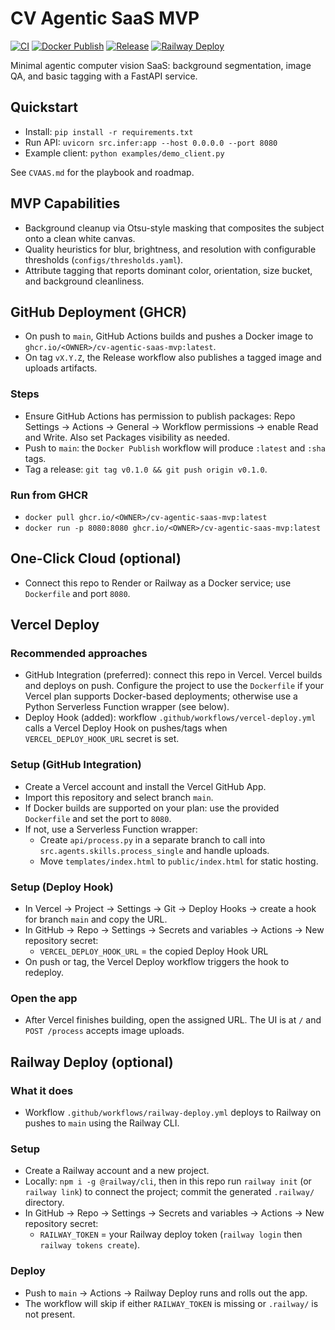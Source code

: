 # CV Agentic SaaS MVP

[![CI](https://github.com/Anandharajan/cv-agentic-saas-mvp/actions/workflows/ci.yml/badge.svg)](https://github.com/Anandharajan/cv-agentic-saas-mvp/actions/workflows/ci.yml)
[![Docker Publish](https://github.com/Anandharajan/cv-agentic-saas-mvp/actions/workflows/docker-publish.yml/badge.svg)](https://github.com/Anandharajan/cv-agentic-saas-mvp/actions/workflows/docker-publish.yml)
[![Release](https://github.com/Anandharajan/cv-agentic-saas-mvp/actions/workflows/release.yml/badge.svg)](https://github.com/Anandharajan/cv-agentic-saas-mvp/actions/workflows/release.yml)
[![Railway Deploy](https://github.com/Anandharajan/cv-agentic-saas-mvp/actions/workflows/railway-deploy.yml/badge.svg)](https://github.com/Anandharajan/cv-agentic-saas-mvp/actions/workflows/railway-deploy.yml)

Minimal agentic computer vision SaaS: background segmentation, image QA, and basic tagging with a FastAPI service.

## Quickstart

- Install: `pip install -r requirements.txt`
- Run API: `uvicorn src.infer:app --host 0.0.0.0 --port 8080`
- Example client: `python examples/demo_client.py`

See `CVAAS.md` for the playbook and roadmap.

## MVP Capabilities
- Background cleanup via Otsu-style masking that composites the subject onto a clean white canvas.
- Quality heuristics for blur, brightness, and resolution with configurable thresholds (`configs/thresholds.yaml`).
- Attribute tagging that reports dominant color, orientation, size bucket, and background cleanliness.


## GitHub Deployment (GHCR)

- On push to `main`, GitHub Actions builds and pushes a Docker image to `ghcr.io/<OWNER>/cv-agentic-saas-mvp:latest`.
- On tag `vX.Y.Z`, the Release workflow also publishes a tagged image and uploads artifacts.

### Steps

- Ensure GitHub Actions has permission to publish packages: Repo Settings -> Actions -> General -> Workflow permissions -> enable Read and Write. Also set Packages visibility as needed.
- Push to `main`: the `Docker Publish` workflow will produce `:latest` and `:sha` tags.
- Tag a release: `git tag v0.1.0 && git push origin v0.1.0`.

### Run from GHCR

- `docker pull ghcr.io/<OWNER>/cv-agentic-saas-mvp:latest`
- `docker run -p 8080:8080 ghcr.io/<OWNER>/cv-agentic-saas-mvp:latest`

## One-Click Cloud (optional)

- Connect this repo to Render or Railway as a Docker service; use `Dockerfile` and port `8080`.

## Vercel Deploy

### Recommended approaches

- GitHub Integration (preferred): connect this repo in Vercel. Vercel builds and deploys on push. Configure the project to use the `Dockerfile` if your Vercel plan supports Docker-based deployments; otherwise use a Python Serverless Function wrapper (see below).
- Deploy Hook (added): workflow `.github/workflows/vercel-deploy.yml` calls a Vercel Deploy Hook on pushes/tags when `VERCEL_DEPLOY_HOOK_URL` secret is set.

### Setup (GitHub Integration)

- Create a Vercel account and install the Vercel GitHub App.
- Import this repository and select branch `main`.
- If Docker builds are supported on your plan: use the provided `Dockerfile` and set the port to `8080`.
- If not, use a Serverless Function wrapper:
  - Create `api/process.py` in a separate branch to call into `src.agents.skills.process_single` and handle uploads.
  - Move `templates/index.html` to `public/index.html` for static hosting.

### Setup (Deploy Hook)

- In Vercel -> Project -> Settings -> Git -> Deploy Hooks -> create a hook for branch `main` and copy the URL.
- In GitHub -> Repo -> Settings -> Secrets and variables -> Actions -> New repository secret:
  - `VERCEL_DEPLOY_HOOK_URL` = the copied Deploy Hook URL
- On push or tag, the Vercel Deploy workflow triggers the hook to redeploy.

### Open the app

- After Vercel finishes building, open the assigned URL. The UI is at `/` and `POST /process` accepts image uploads.

## Railway Deploy (optional)

### What it does

- Workflow `.github/workflows/railway-deploy.yml` deploys to Railway on pushes to `main` using the Railway CLI.

### Setup

- Create a Railway account and a new project.
- Locally: `npm i -g @railway/cli`, then in this repo run `railway init` (or `railway link`) to connect the project; commit the generated `.railway/` directory.
- In GitHub -> Repo -> Settings -> Secrets and variables -> Actions -> New repository secret:
  - `RAILWAY_TOKEN` = your Railway deploy token (`railway login` then `railway tokens create`).

### Deploy

- Push to `main` -> Actions -> Railway Deploy runs and rolls out the app.
- The workflow will skip if either `RAILWAY_TOKEN` is missing or `.railway/` is not present.

